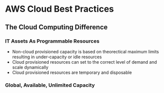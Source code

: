 # AWS Cloud Best Practices

## The Cloud Computing Difference
### IT Assets As Programmable Resources
  - Non-cloud provisioned capacity is based on theorectical maximum limits resulting in under-capacity 
  or idle resources
  - Cloud provisioned resources can set to the correct level of demand and scale dynamically
  - Cloud provisioned resources are temporary and disposable

### Global, Available, Unlimited Capacity
